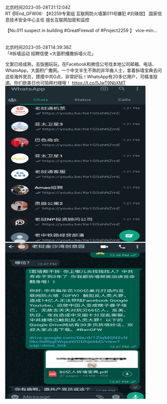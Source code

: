 北京时间2023-05-28T21:12:04Z<br>RT @End_GFW06: 【#2259专案组 互联网防火墙第011号嫌犯 #刘瑛煜】
国家信息技术安全中心主任
擅长互联网加密和监控

【No.011 suspect in building #GreatFirewall of #Project2259 】
vice-min…<br><br><br>北京时间2023-05-28T14:39:38Z<br>「#拆墙运动 招聘信使 •大面积播撒拆墙火花」

文案已经成熟，去饭圈玩玩，在Facebook和微信公号找本地公司邮箱、电话、WhatsApp，大面积广撒网。一个中文半生不熟的非华裔人士，拿着拆墙宝典去问这些海外党员，摸摸中共G点，非常好玩！WhatsApp有20多亿用户，可精准投递。你们欧美日也可陌拜扫楼哦！ https://t.co/5JwT9NbXMT<br><img src='/temp/image/2023/u-Month-5/1662710203849269248_0.jpg' width='450' height='500'><img src='/temp/image/2023/u-Month-5/1662710203849269248_1.jpg' width='450' height='500'><br><br>